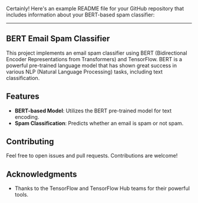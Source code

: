 Certainly! Here's an example README file for your GitHub repository that includes information about your BERT-based spam classifier:

---

## BERT Email Spam Classifier



This project implements an email spam classifier using BERT (Bidirectional Encoder Representations from Transformers) and TensorFlow. BERT is a powerful pre-trained language model that has shown great success in various NLP (Natural Language Processing) tasks, including text classification.

## Features

- **BERT-based Model**: Utilizes the BERT pre-trained model for text encoding.
- **Spam Classification**: Predicts whether an email is spam or not spam.


## Contributing

Feel free to open issues and pull requests. Contributions are welcome!

## Acknowledgments

- Thanks to the TensorFlow and TensorFlow Hub teams for their powerful tools.

